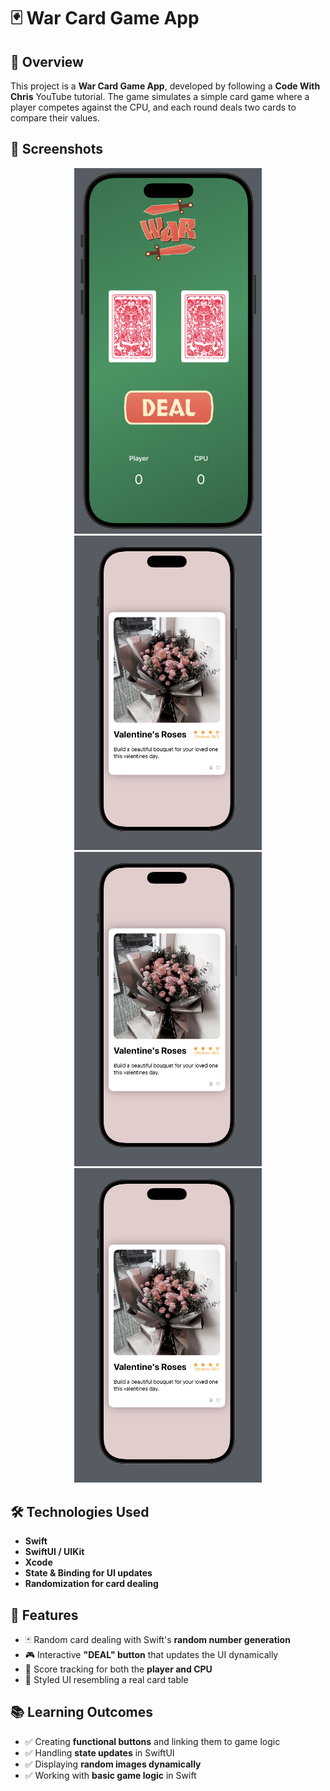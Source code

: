 # 🃏 War Card Game App

## 📌 Overview
This project is a **War Card Game App**, developed by following a **Code With Chris** YouTube tutorial. The game simulates a simple card game where a player competes against the CPU, and each round deals two cards to compare their values.

## 🎨 Screenshots
<p align="center">
  <img src="https://raw.githubusercontent.com/trinityw3st/app-dev-learning/main/Swift/war-game-app/war-game-frontpage.png" width="300">
  <img src="https://raw.githubusercontent.com/trinityw3st/app-dev-learning/main/Swift/review-app-layout/review-app-picture.png" width="300">
  <img src="https://raw.githubusercontent.com/trinityw3st/app-dev-learning/main/Swift/review-app-layout/review-app-picture.png" width="300">
  <img src="https://raw.githubusercontent.com/trinityw3st/app-dev-learning/main/Swift/review-app-layout/review-app-picture.png" width="300">
</p>

## 🛠️ Technologies Used
- **Swift**
- **SwiftUI / UIKit**
- **Xcode**
- **State & Binding for UI updates**
- **Randomization for card dealing**

## 📌 Features
- 🃏 Random card dealing with Swift's **random number generation**  
- 🎮 Interactive **"DEAL" button** that updates the UI dynamically  
- 💾 Score tracking for both the **player and CPU**  
- 🎨 Styled UI resembling a real card table  

## 📚 Learning Outcomes
- ✅ Creating **functional buttons** and linking them to game logic  
- ✅ Handling **state updates** in SwiftUI  
- ✅ Displaying **random images dynamically**  
- ✅ Working with **basic game logic** in Swift  



